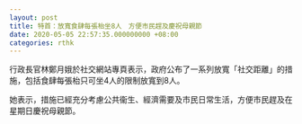 ```yaml
---
layout: post
title: 特首：放寬食肆每張枱坐8人　方便市民趕及慶祝母親節
date: 2020-05-05 22:57:35.000000000 +08:00
categories: rthk
---
```


行政長官林鄭月娥於社交網站專頁表示，政府公布了一系列放寬「社交距離」的措施，包括食肆每張枱只可坐4人的限制放寬到8人。

她表示，措施已經充分考慮公共衞生、經濟需要及市民日常生活，方便市民趕及在星期日慶祝母親節。
